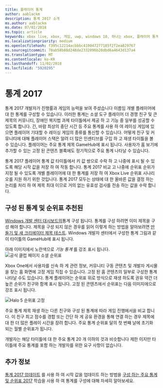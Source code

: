 ```yaml
---
title: 플레이어 통계
author: aablackm
description: 통계 2017 소개
ms.author: aablackm
ms.date: 07/02/2018
ms.topic: article
keywords: xbox live, xbox, 게임, uwp, windows 10, 하나는 xbox, 플레이어 통계, 순위표, 통계 2017
ms.localizationpriority: medium
ms.openlocfilehash: f395c12214acbbbc410047277185f2f2ea829767
ms.sourcegitcommit: 70ab58b88d248de2332096b20dbd6a4643d137a4
ms.translationtype: MT
ms.contentlocale: ko-KR
ms.lasthandoff: 11/02/2018
ms.locfileid: "5920295"
---
```

# <a name="stats-2017"></a>통계 2017

통계 2017 개발자가 진행률과 게임의 능력을 보여 주셨습니다 이름임 개별 플레이어에 대 한 통계를 구성할 수 있습니다. 이러한 통계는 소셜 도구 플레이어 더 경쟁 친구 및 큰 제목의 커뮤니티, 장애인 복지법 과제 타이틀에서 제공 하 고 기능 중 일부를 성공할 수 있도록 합니다. 긴, 바람 최상의 중단 시간 등 주요 통계를 사용 하 여 레이싱 게임에 있으면 플레이어 기대할 수 레이싱 게임의 종류를 통신할 수 있습니다. 어떻게 친구 및 커뮤니티에 대해 플레이어 스택은 알려 더 많은 인센티브를 구입 하 고 재생 타이틀을 볼 수 있습니다. 플레이어는 주요 통계 제목 GameHub에 표시 됩니다. 사용자가 홈 보기에 추가할 수 있는 고정 된 콘텐츠 블록에도 정기적으로 주요 통계 나타날 수 있습니다.

통계 2017 플레이어 통계 값 타이틀에서 키 값 쌍으로 수락 하 고 나중에 표시 될 수 있도록 해당 시작 값을 저장 하 여 작동 합니다. 통계 2017 비교 고 나중에 순위표 순위가 지정 될 수 있도록 개별 플레이어에 대 한 통계를 저장 하 여 Xbox Live 순위표 시나리오를 지원 하기 위한 것입니다. 통계 2017 모두는 상태에 대 한 올바른 값을 결정 하는 논리를 처리 하 여 제목 최대 이므로 거의 없는 유효성 검사를 전송 하는 값을 수락 합니다.

## <a name="configured-stats-and-featured-leaderboards"></a>구성 된 통계 및 순위표 추천된

[Windows 개발 센터 대시보드의](https://developer.microsoft.com/en-us/dashboard/windows/overview)통계 구성 됩니다. 통계를 구성 하려면 이미 제목을 구성 해야 합니다. 제목을 구성 되지 않은 경우를 읽어 이렇게 하는 방법을 알아보려면 [만들기 및 새 크리에이터 제목 테스트](../get-started-with-creators/create-and-test-a-new-creators-title.md).  Windows 개발자 센터에서 구성한 통계 그림과 같이 타이틀의 GameHub에 표시 됩니다.

아래 이미지에서 노란색으로 *기능 통계* 를 강조 표시 됩니다.
![공식 클럽 페이지 소셜 순위표](../images/omega/gamehub_featuredstats.png)


Xbox One에서 사용자를 신속 하 게 관련 정보, 커뮤니티 구동 콘텐츠 및 개발자 게시물을 찾는 홈 화면에 고정 게임 직접 수 있습니다. 고정 된 홈 콘텐츠의 일부로 구성한 통계 나타날 수도 있습니다. 통계 플레이어는 순위표 위로 방식으로 재생 하도록 권유 약간 더 높은 순위가 친구와 함께 표시 됩니다. 고정 된 콘텐츠에서 순위표는 다음 이미지에으로 강조 표시 됩니다.

![Halo 5 순위표 고정](../images/stats/Halo_5_Pinned_Leaderboard.png)

주요 통계 제목 재생 하는 다른 친구와 구성 된 통계에 따라 게임 진행에서을 비교 합니다. 이 친구 최고 점수를 경합 또는 간단 하 게 공유 환경을 통해 연결 하는 경우 제목에 대 한 더 많은 플레이 시간을 장려 합니다. 주요 통계 순위표 달의 첫 번째 날에 초기화 되는 월별 순위표가 됩니다.

개발자는 해당 타이틀에 대 한 주요 통계 20 개 이하의 것과 비슷합니다 제한 이지만 타이틀에 주요 통계를 포함 하는 개발자를 위한 요구 사항이 없습니다.

## <a name="further-reading"></a>추가 정보
[통계 2017 업데이트](player-stats-updating.md) 를 사용 하 여 시작 값을 업데이트 하는 방법을 [구성 하는 주요 통계 및 순위표 2017](../configure-xbl/dev-center/featured-stats-and-leaderboards.md) 학습을 사용 하 여 통계를 구성에 대해 자세히 알아보세요.